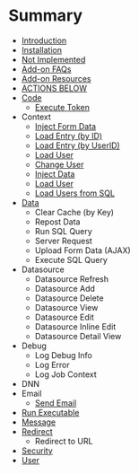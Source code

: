 # Summary

* [Introduction](README.md)
* [Installation](installation.md)
* [Not Implemented](not_implemented.md)
* [Add-on FAQs](addon-faqs.md)
* [Add-on Resources](add-on-resources.md)
* [ACTIONS BELOW](actions.md)
* [Code](serialization.md)
   * [Execute Token](execute_token.md)
* Context
   * [Inject Form Data](inject_form_data.md)
   * [Load Entry (by ID)](load_entry_by_id.md)
   * [Load Entry (by UserID)](load_entry_by_userid.md)
   * [Load User](load_user.md)
   * [Change User](change_user.md)
   * [Inject Data](inject_data.md)
   * [Load User](load_userr.md)
   * [Load Users from SQL](load_users_from_sql.md)
* [Data](data.md)
   * Clear Cache (by Key)
   * Repost Data
   * Run SQL Query
   * Server Request
   * Upload Form Data (AJAX)
   * Execute SQL Query
* Datasource
   * Datasource Refresh
   * Datasource Add
   * Datasource Delete
   * Datasource View
   * Datasource Edit
   * Datasource Inline Edit
   * Datasource Detail View
* Debug
   * Log Debug Info
   * Log Error
   * Log Job Context
* DNN
* Email
   * [Send Email](email.md)
* [Run Executable](run_executable.md)
* [Message](message.md)
* [Redirect](redirect.md)
   * Redirect to URL
* [Security](security.md)
* [User](user.md)

